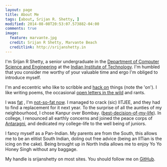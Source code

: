 ```yaml
---
layout: page
title: About Me
tags: [about, Srijan R. Shetty, ]
modified: 2014-08-08T20:53:07.573882-04:00
comments: true
image:
  feature: marvante.jpg
  credit: Srijan R Shetty, Marvante Beach
  creditlink: http://srijanshetty.in
---
```


I'm Srijan R Shetty, a senior undergraduate in the <a href="http://cse.iitk.ac.in">Department of Computer
Science and Engineering</a> at the <a href="http://iitk.ac.in">Indian Institute of Technology</a>. I'm humbled
that you consider me worthy of your valuable time and ergo I'm obliged to introduce myself.

I'm and eccentric who like to scribble and <a href="https://github.com/srijanshety">hack on</a> things
(note the 'on'). I like writing poems, the occasional <a href="https://srijanshetty.quora.com/Open-letter-to-the-Senators">
open letters in the wild</a> and rants.

I was <a href="https://www.facebook.com/photo.php?fbid=464046796623&set=t.100000238480290&type=3&theater">fat</a>
, I'm <a href="https://www.facebook.com/photo.php?fbid=446458752038737&set=a.152928964725052.29764.100000238480290&type=1&theater">not-so-fat now</a>. I managed to crack (sic) IITJEE, and they had to find a
replacement for it next year. To the surprise of all the aunties of my neighbourhood, I chose Kanpur over Bombay.
(<a href="https://srijanshetty.quora.com/Why-IIT-Kanpur">best-decision-of-my-life</a>).
In college, I renounced all earthly concerns and joined the peace corps of <a href="http://antaragni.org">Antaragni</a>,
and dedicated my college-life to the well being of juniors.

I fancy myself as a Pan-Indian. My parents are from the South, this allows me to be an elitist South Indian,
doling out free advice (being an IITian is the icing on the cake). Being brought up in North India allows me
to enjoy Yo Yo Honey Singh without any baggage.

My handle is srijanshetty on most sites. You should follow me on <a href="https://github.com/srijanshetty">GitHub</a>.

